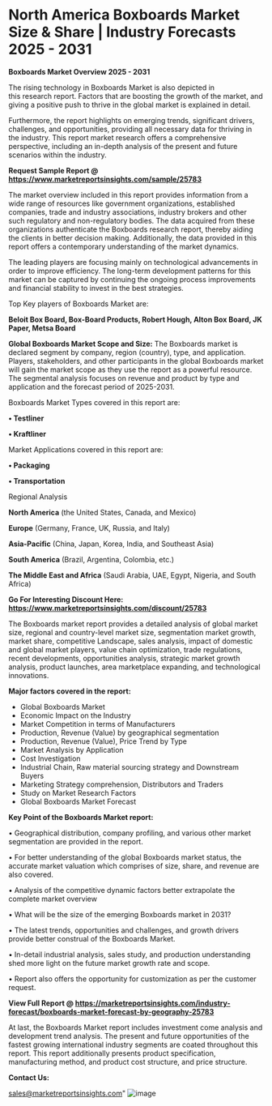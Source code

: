 # North America Boxboards Market Size & Share | Industry Forecasts 2025 - 2031

<Strong> Boxboards Market Overview 2025 - 2031</strong>

The rising technology in Boxboards Market is also depicted in this research report. Factors that are boosting the growth of the market, and giving a positive push to thrive in the global market is explained in detail.

Furthermore, the report highlights on emerging trends, significant drivers, challenges, and opportunities, providing all necessary data for thriving in the industry. This report market research offers a comprehensive perspective, including an in-depth analysis of the present and future scenarios within the industry.

<strong>Request Sample Report @ <a href=https://www.marketreportsinsights.com/sample/25783>https://www.marketreportsinsights.com/sample/25783</a></strong>

The market overview included in this report provides information from a wide range of resources like government organizations, established companies, trade and industry associations, industry brokers and other such regulatory and non-regulatory bodies. The data acquired from these organizations authenticate the Boxboards research report, thereby aiding the clients in better decision making. Additionally, the data provided in this report offers a contemporary understanding of the market dynamics.

The leading players are focusing mainly on technological advancements in order to improve efficiency. The long-term development patterns for this market can be captured by continuing the ongoing process improvements and financial stability to invest in the best strategies.

Top Key players of Boxboards Market are:

<strong>Beloit Box Board, Box-Board Products, Robert Hough, Alton Box Board, JK Paper, Metsa Board</strong>

<strong><b>Global Boxboards Market Scope and Size:</b></strong>
The Boxboards market is declared segment by company, region (country), type, and application. Players, stakeholders, and other participants in the global Boxboards market will gain the market scope as they use the report as a powerful resource. The segmental analysis focuses on revenue and product by type and application and the forecast period of 2025-2031.

Boxboards Market Types covered in this report are:

<strong>• Testliner

• Kraftliner</strong>

Market Applications covered in this report are:

<strong>• Packaging

• Transportation</strong> 

Regional Analysis

<strong>North America</strong> (the United States, Canada, and Mexico)

<strong>Europe</strong> (Germany, France, UK, Russia, and Italy)

<strong>Asia-Pacific</strong> (China, Japan, Korea, India, and Southeast Asia)

<strong>South America</strong> (Brazil, Argentina, Colombia, etc.)

<strong>The Middle East and Africa</strong> (Saudi Arabia, UAE, Egypt, Nigeria, and South Africa)

<strong>Go For Interesting Discount Here: <a href=https://www.marketreportsinsights.com/discount/25783>https://www.marketreportsinsights.com/discount/25783</a></strong>

The Boxboards market report provides a detailed analysis of global market size, regional and country-level market size, segmentation market growth, market share, competitive Landscape, sales analysis, impact of domestic and global market players, value chain optimization, trade regulations, recent developments, opportunities analysis, strategic market growth analysis, product launches, area marketplace expanding, and technological innovations.

<strong><b>Major factors covered in the report:</b></strong>
<ul>
  <li>Global Boxboards Market </li>
  <li>Economic Impact on the Industry</li>
  <li>Market Competition in terms of Manufacturers</li>
  <li>Production, Revenue (Value) by geographical segmentation</li>
  <li>Production, Revenue (Value), Price Trend by Type</li>
  <li>Market Analysis by Application</li>
  <li>Cost Investigation</li>
  <li>Industrial Chain, Raw material sourcing strategy and Downstream Buyers</li>
  <li>Marketing Strategy comprehension, Distributors and Traders</li>
  <li>Study on Market Research Factors</li>
  <li>Global Boxboards Market Forecast</li>
</ul>

<strong><b>Key Point of the Boxboards Market report:</b></strong>

• Geographical distribution, company profiling, and various other market segmentation are provided in the report.

• For better understanding of the global Boxboards market status, the accurate market valuation which comprises of size, share, and revenue are also covered.

• Analysis of the competitive dynamic factors better extrapolate the complete market overview

• What will be the size of the emerging Boxboards market in 2031?

• The latest trends, opportunities and challenges, and growth drivers provide better construal of the Boxboards Market.

• In-detail industrial analysis, sales study, and production understanding shed more light on the future market growth rate and scope.

• Report also offers the opportunity for customization as per the customer request.

<strong><b>View Full Report @ <a href=https://marketreportsinsights.com/industry-forecast/boxboards-market-forecast-by-geography-25783>https://marketreportsinsights.com/industry-forecast/boxboards-market-forecast-by-geography-25783</a></b></strong>


At last, the Boxboards Market report includes investment come analysis and development trend analysis. The present and future opportunities of the fastest growing international industry segments are coated throughout this report. This report additionally presents product specification, manufacturing method, and product cost structure, and price structure.

<strong>Contact Us:</strong>

sales@marketreportsinsights.com"
![image](https://github.com/user-attachments/assets/fe223c00-2186-4ce5-a80f-abdc4e95dad8)
